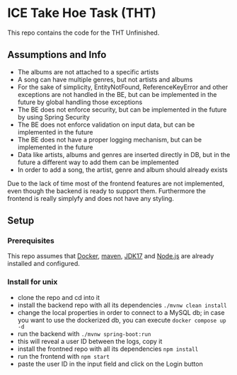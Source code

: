 # ICE Take Hoe Task (THT)
This repo contains the code for the THT Unfinished.

## Assumptions and Info
- The albums are not attached to a specific artists
- A song can have multiple genres, but not artists and albums
- For the sake of simplicity, EntityNotFound, ReferenceKeyError and other exceptions are not handled in the BE, but can be implemented in the future by global handling those exceptions
- The BE does not enforce security, but can be implemented in the future by using Spring Security
- The BE does not enforce validation on input data, but can be implemented in the future
- The BE does not have a proper logging mechanism, but can be implemented in the future
- Data like artists, albums and genres are inserted directly in DB, but in the future a different way to add them can be implemented
- In order to add a song, the artist, genre and album should already exists

Due to the lack of time most of the frontend features are not implemented, even though the backend is ready to support them.
Furthermore the frontend is really simplyfy and does not have any styling. 




## Setup
### Prerequisites

This repo assumes that [Docker](https://www.docker.com/get-started), [maven](https://maven.apache.org/), [JDK17](https://www.oracle.com/java/technologies/javase/jdk17-archive-downloads.html) and [Node.js](https://nodejs.org/en/) are already installed and configured.

### Install for unix

- clone the repo and cd into it
- install the backend repo with all its dependencies `./mvnw clean install`
- change the local properties in order to connect to a MySQL db; in case you want to use the dockerized db, you can execute `docker compose up -d`
- run the backend with `./mvnw spring-boot:run`
- this will reveal a user ID between the logs, copy it
- install the frontned repo with all its dependencies `npm install`
- run the frontend with `npm start`
- paste the user ID in the input field and click on the Login button

